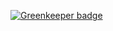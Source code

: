 

[![Greenkeeper badge](https://badges.greenkeeper.io/DAZSERMgmt/dazser-theme.svg)](https://greenkeeper.io/)